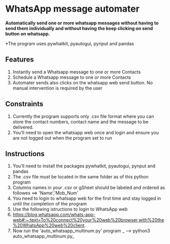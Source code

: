 
# WhatsApp message automater

**Automatically send one or more whatsapp messages without having to send them individually and without having the keep clicking on send button on whatsapp.**

*The program uses pywhatkit, pyautogui, pynput and pandas

## Features

1. Instantly send a Whatsapp message to one or more Contacts
2. Schedule a Whatsapp message to one or more Contacts
3. Automater sends also clicks on the whatsapp web send button. No manual intervention is required by the user

## Constraints
1. Currently the program supports only .csv file format where you can store the contact numbers, contact name and the message to be delivered. 
2. You'll need to open the whatsapp web once and login and ensure you are not logged out when the program set to run


## Instructions
1. You'll need to install the packages pywhatkit, pyautogui, pynput and pandas
2. The .csv file must be located in the same folder as of this python program
3. Columns names in your .csv or gSheet should be labeled and ordered as followes ==>  'Name','Mob_Num'
4. You need to login to whatsapp web for the first time and stay logged in until the completion of the program
5. Use the following istructions to login to WhatsApp web
6. https://blog.whatsapp.com/whats-app-web#:~:text=To%20connect%20your%20web%20browser,with%20the%20WhatsApp%20web%20client.
7. Now run the 'auto_whatsapp_multinum.py' program
_    --> python3 auto_whatsapp_multinum.py_
